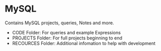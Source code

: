 # MySQL

Contains MySQL projects, queries, Notes and more.

- CODE Folder: For queries and example Expressions
- PROJECTS Folder:  For full projects beginning to end
- RECOURCES Folder: Additional infomation to help with development
